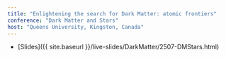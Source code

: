 ```yaml
---
title: "Enlightening the search for Dark Matter: atomic frontiers"
conference: "Dark Matter and Stars"
host: "Queens University, Kingston, Canada"
---
```

* [Slides]({{ site.baseurl }}/live-slides/DarkMatter/2507-DMStars.html)

